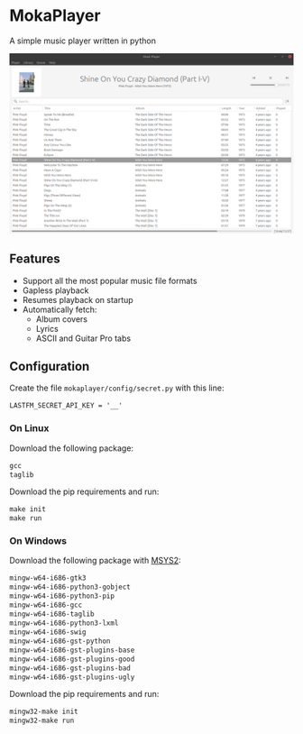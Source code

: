 # MokaPlayer

A simple music player written in python 

![](mokaplayer/data/screenshot.png)

##   Features
-   Support all the most popular music file formats
-   Gapless playback
-   Resumes playback on startup
-   Automatically fetch:
    - Album covers
    - Lyrics 
    - ASCII and Guitar Pro tabs

## Configuration

Create the file `mokaplayer/config/secret.py` with this line:
    
    LASTFM_SECRET_API_KEY = '__'

### On Linux

Download the following package:

    gcc
    taglib

Download the pip requirements and run:

    make init
    make run

### On Windows

Download the following package with [MSYS2](http://www.msys2.org/):

    mingw-w64-i686-gtk3
    mingw-w64-i686-python3-gobject
    mingw-w64-i686-python3-pip
    mingw-w64-i686-gcc
    mingw-w64-i686-taglib
    mingw-w64-i686-python3-lxml
    mingw-w64-i686-swig 
    mingw-w64-i686-gst-python
    mingw-w64-i686-gst-plugins-base
    mingw-w64-i686-gst-plugins-good
    mingw-w64-i686-gst-plugins-bad
    mingw-w64-i686-gst-plugins-ugly


Download the pip requirements and run:

    mingw32-make init
    mingw32-make run


